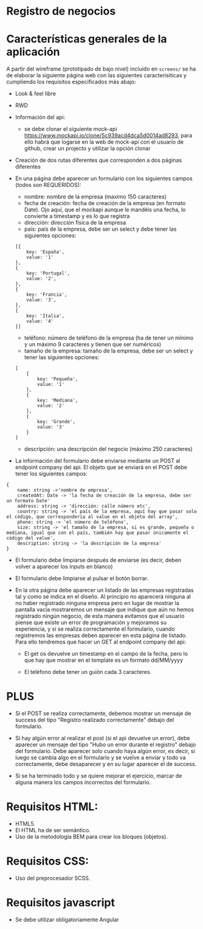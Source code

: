 # Registro de negocios

# Características generales de la aplicación

A partir del wireframe (prototipado de bajo nivel) incluido en `screens/` se ha de elaborar la siguiente página web con las siguientes caracterísiticas y cumpliendo los requisitos especificados más abajo:

- Look & feel libre

- RWD

- Información del api:

  - se debe clonar el siguiente mock-api https://www.mockapi.io/clone/5c939acd4dca5d0014ad8293, para ello habrá que logarse en la web de mock-api con el usuario de github, crear un projecto y utilizar la opción clonar

- Creación de dos rutas diferentes que corresponden a dos páginas diferentes

- En una página debe aparecer un formulario con los siguientes campos (todos son REQUERIDOS):
    - nombre: nombre de la empresa (maximo 150 caracteres)
    - fecha de creación: fecha de creación de la empresa (en formato Date). Ojo aquí, que el mockapi aunque le mandéis una fecha, lo convierte a timestamp y es lo que registra
    - dirección: dirección física de la empresa
    - país: país de la empresa, debe ser un select y debe tener las siguientes opciones:

    ```
    [{
        key: 'España',
        value: '1'
    },
    {
        key: 'Portugal',
        value: '2',
    }, 
    {
        key: 'Francia',
        value: '3',
    },
    {
        key: 'Italia',
        value: '4'
    }]

    ```

    - teléfono: número de teléfono de la empresa (ha de tener un mínimo y un máximo 9 caracteres y tienen que ser numéricos)
    - tamaño de la empresa: tamaño de la empresa, debe ser un select y tener las siguientes opciones:

    ```
    [
        {
            key: 'Pequeña',
            value: '1'
        }, 
        {
            key: 'Mediana',
            value: '2'
        },
        {
            key: 'Grande',
            value: '3'
        }
    ]

    ```
    - descripción: una descripción del negocio (máximo 250 caracteres)

- La información del formulario debe enviarse mediante un POST al endpoint company del api. El objeto que se enviará en el POST debe tener los siguientes campos:

```
{
    name: string ->'nombre de empresa',
    createdAt: Date -> 'la fecha de creación de la empresa, debe ser un formato Date'
    address: string -> 'dirección: calle número etc',
    country: string -> 'el país de la empresa, aquí hay que pasar solo el código, que correspondería al value en el objeto del array',
    phone: string -> 'el número de teléfono',
    size: string -> 'el tamaño de la empresa, si es grande, pequeña o mediana, igual que con el país, también hay que pasar únicamente el código del value',
    description: string -> 'la descripción de la empresa'
}
```

- El formulario debe limpiarse después de enviarse (es decir, deben volver a aparecer los inputs en blanco)

- El formulario debe limpiarse al pulsar el botón borrar.

- En la otra página debe aparecer un listado de las empresas registradas tal y como se indica en el diseño. Al principio no aparecerá ninguna al no haber registrado ninguna empresa pero en lugar de mostrar la pantalla vacía mostraremos un mensaje que indique que aún no hemos registrado ningún negocio, de esta manera evitamos que el usuario piense que existe un error de programación y mejoramos su experiencia, y si se realiza correctamente el formulario, cuando registremos las empresas deben aparecer en esta página de listado. Para ello tendremos que hacer un GET al endpoint company del api:

  - El get os devuelve un timestamp en el campo de la fecha, pero lo que hay que mostrar en el template es un formato dd/MM/yyyy

  - El teléfono debe tener un guión cada 3 caracteres.

# PLUS

- Si el POST se realiza correctamente, debemos mostrar un mensaje de success del tipo "Registro realizado correctamente" debajo del formulario.

- Si hay algún error al realizar el post (si el api devuelve un error), debe aparecer un mensaje del tipo "Hubo un error durante el registro" debajo del formulario. Debe aparecer solo cuando haya algún error, es decir, si luego se cambia algo en el formulario y se vuelve a enviar y todo va correctamente, debe desaparecer y en su lugar aparecer el de success.

- Si se ha terminado todo y se quiere mejorar el ejercicio, marcar de alguna manera los campos incorrectos del formulario.

# Requisitos HTML:

- HTML5.
- El HTML ha de ser semántico.
- Uso de la metodología BEM para crear los bloques (objetos).

# Requisitos CSS:

- Uso del preprocesador SCSS.

# Requisitos javascript

- Se debe utilizar obligatoriamente Angular
